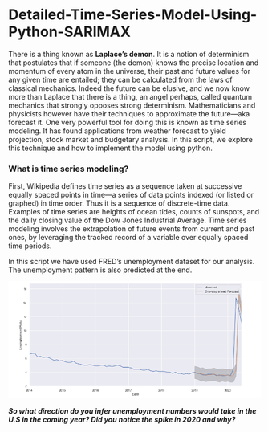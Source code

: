 # Detailed-Time-Series-Model-Using-Python-SARIMAX

There is a thing known as **Laplace’s demon**. It is a notion of determinism that postulates that if someone (the demon) knows the precise location and momentum of every atom in the universe, their past and future values for any given time are entailed; they can be calculated from the laws of classical mechanics.
Indeed the future can be elusive, and we now know more than Laplace that there is a thing, an angel perhaps, called quantum mechanics that strongly opposes strong determinism. Mathematicians and physicists however have their techniques to approximate the future—aka forecast it. One very powerful tool for doing this is known as time series modeling. It has found applications from weather forecast to yield projection, stock market and budgetary analysis. 
In this script, we explore this technique and how to implement the model using python. 

### What is time series modeling?

First, Wikipedia defines time series as a sequence taken at successive equally spaced points in time—a series of data points indexed (or listed or graphed) in time order. Thus it is a sequence of discrete-time data. Examples of time series are heights of ocean tides, counts of sunspots, and the daily closing value of the Dow Jones Industrial Average. Time series modeling involves the extrapolation of future events from current and past ones, by leveraging the tracked record of a variable over equally spaced time periods.

In this script we have used FRED’s unemployment dataset for our analysis. The unemployment pattern is also predicted at the end.

![alt text](https://github.com/ACMoriarty/Detailed-Time-Series-Model-Using-Python-SARIMAX-/blob/master/unRate_chart.PNG)

***So what direction do you infer unemployment numbers would take in the U.S in the coming year? Did you notice the spike in 2020 and why?***
